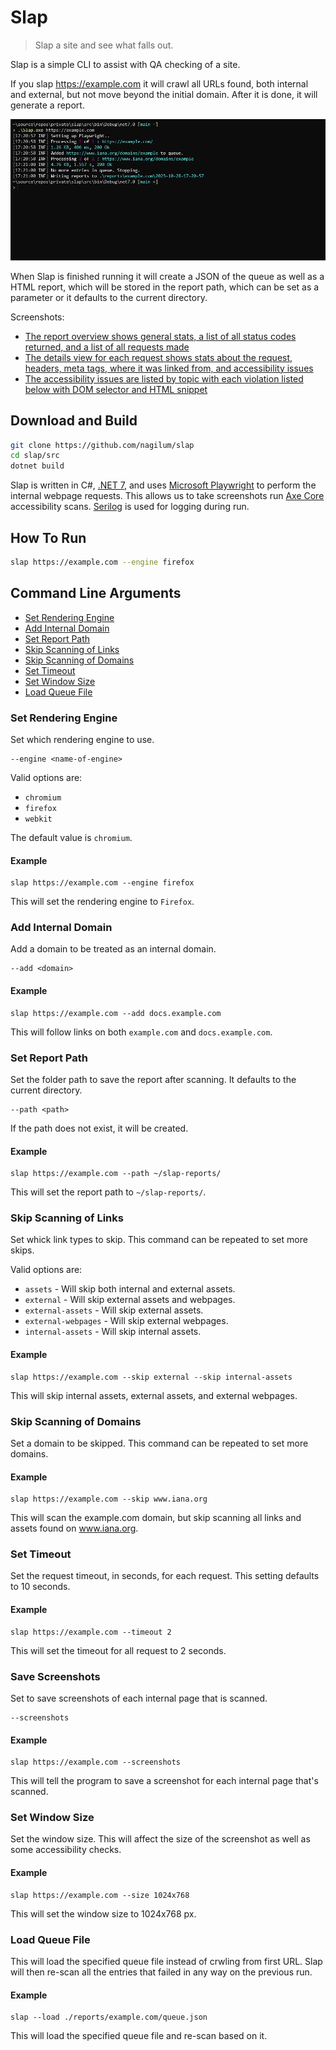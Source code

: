 # Slap

> Slap a site and see what falls out.

Slap is a simple CLI to assist with QA checking of a site. 

If you slap https://example.com it will crawl all URLs found, both internal and external, but not move beyond the initial domain. After it is done, it will generate a report.

![CLI Example](assets/cli-example.png?raw=true)

When Slap is finished running it will create a JSON of the queue as well as a HTML report, which will be stored in the report path, which can be set as a parameter or it defaults to the current directory.

Screenshots:

* [The report overview shows general stats, a list of all status codes returned, and a list of all requests made](assets/report-overview.png)
* [The details view for each request shows stats about the request, headers, meta tags, where it was linked from, and accessibility issues](assets/report-details.png)
* [The accessibility issues are listed by topic with each violation listed below with DOM selector and HTML snippet](assets/report-details-accessibility-issues.png)

## Download and Build

```bash
git clone https://github.com/nagilum/slap
cd slap/src
dotnet build
```

Slap is written in C#, [.NET 7](https://dotnet.microsoft.com/en-us/download/dotnet/7.0#runtime-7.0.13), and uses [Microsoft Playwright](https://www.nuget.org/packages/Microsoft.Playwright) to perform the internal webpage requests. This allows us to take screenshots run [Axe Core](https://www.nuget.org/packages/Deque.AxeCore.Playwright) accessibility scans. [Serilog](https://www.nuget.org/packages/Serilog) is used for logging during run.

## How To Run

```bash
slap https://example.com --engine firefox
```

## Command Line Arguments

* [Set Rendering Engine](#set-rendering-engine)
* [Add Internal Domain](#add-internal-domain)
* [Set Report Path](#set-report-path)
* [Skip Scanning of Links](#skip-scanning-of-links)
* [Skip Scanning of Domains](#skip-scanning-of-domains)
* [Set Timeout](#set-timeout)
* [Set Window Size](#set-window-size)
* [Load Queue File](#load-queue-file)

### Set Rendering Engine

Set which rendering engine to use.

```
--engine <name-of-engine>
```

Valid options are:

* `chromium`
* `firefox`
* `webkit`

The default value is `chromium`.

#### Example

```
slap https://example.com --engine firefox
```

This will set the rendering engine to `Firefox`.


### Add Internal Domain

Add a domain to be treated as an internal domain.

```
--add <domain>
```

#### Example

```
slap https://example.com --add docs.example.com
```

This will follow links on both `example.com` and `docs.example.com`.


### Set Report Path

Set the folder path to save the report after scanning. It defaults to the current directory.

```
--path <path>
```

If the path does not exist, it will be created.

#### Example

```
slap https://example.com --path ~/slap-reports/
```

This will set the report path to `~/slap-reports/`.

### Skip Scanning of Links

Set whick link types to skip. This command can be repeated to set more skips.

Valid options are:

* `assets` - Will skip both internal and external assets.
* `external` - Will skip external assets and webpages.
* `external-assets` - Will skip external assets.
* `external-webpages` - Will skip external webpages.
* `internal-assets` - Will skip internal assets.

#### Example

```
slap https://example.com --skip external --skip internal-assets
```

This will skip internal assets, external assets, and external webpages.

### Skip Scanning of Domains

Set a domain to be skipped. This command can be repeated to set more domains.

#### Example

```
slap https://example.com --skip www.iana.org
```

This will scan the example.com domain, but skip scanning all links and assets found on www.iana.org.

### Set Timeout

Set the request timeout, in seconds, for each request. This setting defaults to 10 seconds.

#### Example

```
slap https://example.com --timeout 2
```

This will set the timeout for all request to 2 seconds.

### Save Screenshots

Set to save screenshots of each internal page that is scanned.

```
--screenshots
```

#### Example

```
slap https://example.com --screenshots
```

This will tell the program to save a screenshot for each internal page that's scanned.

### Set Window Size

Set the window size. This will affect the size of the screenshot as well as some accessibility checks.

#### Example

```
slap https://example.com --size 1024x768
```

This will set the window size to 1024x768 px.

### Load Queue File

This will load the specified queue file instead of crwling from first URL.
Slap will then re-scan all the entries that failed in any way on the previous run.

#### Example

```
slap --load ./reports/example.com/queue.json
```

This will load the specified queue file and re-scan based on it.